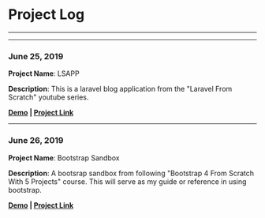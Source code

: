 # Project Log

---
---

### June 25, 2019

**Project Name**: LSAPP

**Description**: This is a laravel blog application from the "Laravel From Scratch" youtube series.

**[Demo](https://johnfrail.github.io/lsapp-ui/) | [Project Link](https://github.com/johnfrail/lsapp)**

---

### June 26, 2019

**Project Name**: Bootstrap Sandbox

**Description**: A bootsrap sandbox from following "Bootstrap 4 From Scratch With 5 Projects" course. This will serve as my guide or reference in using bootstrap.

**[Demo](https://johnfrail.github.io/bootstrap-sandbox/index.html) | [Project Link](https://github.com/johnfrail/bootstrap-sandbox)**
